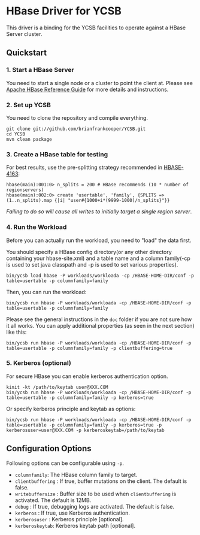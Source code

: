# HBase Driver for YCSB
This driver is a binding for the YCSB facilities to operate against a HBase Server cluster.

## Quickstart

### 1. Start a HBase Server
You need to start a single node or a cluster to point the client at. Please see [Apache HBase Reference Guide](http://hbase.apache.org/book.html) for more details and instructions.

### 2. Set up YCSB
You need to clone the repository and compile everything.

```
git clone git://github.com/brianfrankcooper/YCSB.git
cd YCSB
mvn clean package
```

### 3. Create a HBase table for testing

For best results, use the pre-splitting strategy recommended in [HBASE-4163](https://issues.apache.org/jira/browse/HBASE-4163):

```
hbase(main):001:0> n_splits = 200 # HBase recommends (10 * number of regionservers)
hbase(main):002:0> create 'usertable', 'family', {SPLITS => (1..n_splits).map {|i| "user#{1000+i*(9999-1000)/n_splits}"}}
```

*Failing to do so will cause all writes to initially target a single region server*.

### 4. Run the Workload
Before you can actually run the workload, you need to "load" the data first.

You should specify a HBase config directory(or any other directory containing your hbase-site.xml) and a table name and a column family(-cp is used to set java classpath and -p is used to set various properties).

```
bin/ycsb load hbase -P workloads/workloada -cp /HBASE-HOME-DIR/conf -p table=usertable -p columnfamily=family
```

Then, you can run the workload:

```
bin/ycsb run hbase -P workloads/workloada -cp /HBASE-HOME-DIR/conf -p table=usertable -p columnfamily=family
```

Please see the general instructions in the `doc` folder if you are not sure how it all works. You can apply additional properties (as seen in the next section) like this:

```
bin/ycsb run hbase -P workloads/workloada -cp /HBASE-HOME-DIR/conf -p table=usertable -p columnfamily=family -p clientbuffering=true
```

### 5. Kerberos (optional)
For secure HBase you can enable kerberos authentication option.

```
kinit -kt /path/to/keytab user@XXX.COM
bin/ycsb run hbase -P workloads/workloada -cp /HBASE-HOME-DIR/conf -p table=usertable -p columnfamily=family -p kerberos=true
```

Or specify kerberos principle and keytab as options:

```
bin/ycsb run hbase -P workloads/workloada -cp /HBASE-HOME-DIR/conf -p table=usertable -p columnfamily=family -p kerberos=true -p kerberosuser=user@XXX.COM -p kerberoskeytab=/path/to/keytab
```

## Configuration Options
Following options can be configurable using `-p`.

* `columnfamily`: The HBase column family to target.
* `clientbuffering` : If true, buffer mutations on the client. The default is false.
* `writebuffersize` : Buffer size to be used when `clientbuffering` is activated. The default is 12MB.
* `debug` : If true, debugging logs are activated. The default is false.
* `kerberos` : If true, use Kerberos authentication.
* `kerberosuser` : Kerberos principle [optional].
* `kerberoskeytab`: Kerberos keytab path [optional].
